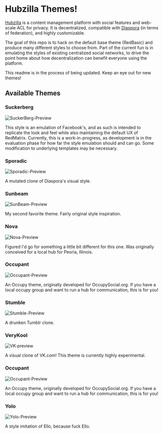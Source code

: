 Hubzilla Themes!
================

[Hubzilla](http://hubzilla.org) is a content management platform with social features and web-scale ACL for privacy. It is decentralized, compatible with [Diaspora](https://diasporafoundation.org) (in terms of federation), and highly customizable.

The goal of this repo is to hack on the default base theme (RedBasic) and produce many different styles to choose from. Part of the current fun is in emulating the styles of existing centralized social networks, to drive the point home about how decentralization can benefit everyone using the platform.

This readme is in the process of being updated. Keep an eye out for new themes!

## Available Themes

### Suckerberg
![SuckerBerg-Preview]()

This style is an emulation of Facebook's, and as such is intended to replicate the look and feel while also maintaining the default UX of RedMatrix. Currently, this is a work-in-progress, as development is in the evaluation phase for how far the style emulation should and can go. Some modification to underlying templates may be necessary.
    

### Sporadic
![Sporadic-Preview](https://deadsuperhero.com/photo/bbf6d47226695f5b5f881da8aa7d3d21-0.png)

A mutated clone of Diaspora's visual style. 
  

### Sunbeam
![SunBeam-Preview](https://github.com/DeadSuperHero/redmatrix-themes/blob/master/sunbeam/img/screenshot.jpg)

My second favorite theme. Fairly original style inspiration.


### Nova
![Nova-Preview]()

Figured I'd go for something a little bit different for this one. Was originally conceived for a local hub for Peoria, Illinois.


### Occupant
![Occupant-Preview]()

An Occupy theme, originally developed for OccupySocial.org. If you have a local occupy group and want to run a hub for communication, this is for you!


### Stumble
![Stumble-Preview]()

A drunken Tumblr clone.



### VeryKool
![VK-preview]()

A visual clone of VK.com! This theme is currently highly experimental.


### Occupant
![Occupant-Preview]()

An Occupy theme, originally developed for OccupySocial.org. If you have a local occupy group and want to run a hub for communication, this is for you!


### Yolo
![Yolo-Preview]()

A style imitation of Ello, because fuck Ello.